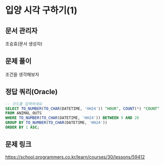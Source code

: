 # 입양 시각 구하기(1)
## 문서 관리자
조승효(문서 생성자)
## 문제 풀이
조건을 생각해보자
## 정답 쿼리(Oracle)
``` sql
-- 코드를 입력하세요
SELECT TO_NUMBER(TO_CHAR(DATETIME, 'HH24')) "HOUR", COUNT(*) "COUNT"
FROM ANIMAL_OUTS
WHERE TO_NUMBER(TO_CHAR(DATETIME, 'HH24')) BETWEEN 9 AND 20
GROUP BY TO_NUMBER(TO_CHAR(DATETIME, 'HH24'))
ORDER BY 1 ASC;
```
## 문제 링크
https://school.programmers.co.kr/learn/courses/30/lessons/59412